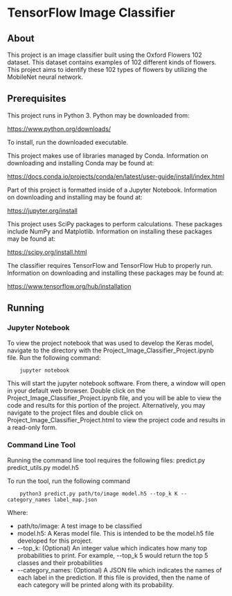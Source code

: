 # TensorFlow Image Classifier

## About
This project is an image classifier built using the Oxford Flowers 102 dataset.  This dataset contains examples of 102 different kinds of flowers.  This project aims to identify these 102 types of flowers by utilizing the MobileNet neural network.

## Prerequisites

This project runs in Python 3.  Python may be downloaded from:

https://www.python.org/downloads/

To install, run the downloaded executable.

This project makes use of libraries managed by Conda.  Information on downloading and installing Conda may be found at:

https://docs.conda.io/projects/conda/en/latest/user-guide/install/index.html

Part of this project is formatted inside of a Jupyter Notebook.  Information on downloading and installing may be found at:

https://jupyter.org/install

This project uses SciPy packages to perform calculations.  These packages include NumPy and Matplotlib.  Information on installing these packages may be found at:

https://scipy.org/install.html

The classifier requires TensorFlow and TensorFlow Hub to properly run.  Information on downloading and installing these packages may be found at:

https://www.tensorflow.org/hub/installation

## Running

### Jupyter Notebook
To view the project notebook that was used to develop the Keras model, navigate to the directory with the Project_Image_Classifier_Project.ipynb file.  Run the following command:

		jupyter notebook

This will start the jupyter notebook software.  From there, a window will open in your default web browser.  Double click on the Project_Image_Classifier_Project.ipynb file, and you will be able to view the code and results for this portion of the project.  Alternatively, you may navigate to the project files and double click on Project_Image_Classifier_Project.html to view the project code and results in a read-only form.

### Command Line Tool
Running the command line tool requires the following files:
predict.py
predict_utils.py
model.h5

To run the tool, run the following command

		python3 predict.py path/to/image model.h5 --top_k K --category_names label_map.json

Where:
* path/to/image: A test image to be classified
* model.h5: A Keras model file.  This is intended to be the model.h5 file developed for this project.
* --top_k: (Optional) An integer value which indicates how many top probabilities to print.  For example, --top_k 5 would return the top 5 classes and their probabilities
* --category_names: (Optional) A JSON file which indicates the names of each label in the prediction.  If this file is provided, then the name of each category will be printed along with its probability.
